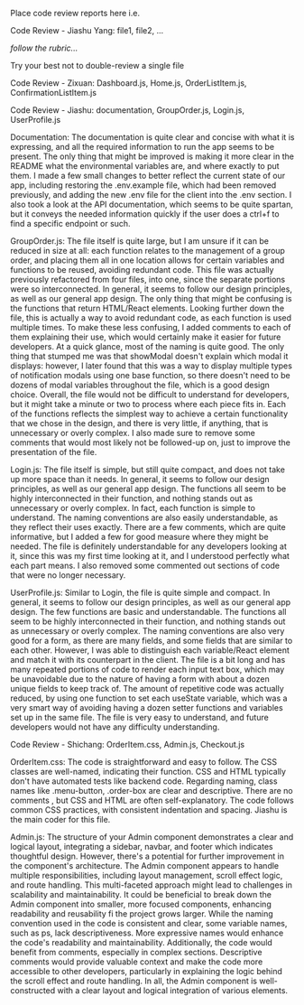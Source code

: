 Place code review reports here i.e.

Code Review - Jiashu Yang: file1, file2, ...

*follow the rubric...*

Try your best not to double-review a single file

Code Review - Zixuan: Dashboard.js, Home.js, OrderListItem.js, ConfirmationListItem.js

Code Review - Jiashu: documentation, GroupOrder.js, Login.js, UserProfile.js

Documentation: The documentation is quite clear and concise with what it is expressing, and all the required information to run the app seems to be present. The only thing that might be improved is making it more clear in the README what the environmental variables are, and where exactly to put them. I made a few small changes to better reflect the current state of our app, including restoring the .env.example file, which had been removed previously, and adding the new .env file for the client into the .env section. I also took a look at the API documentation, which seems to be quite spartan, but it conveys the needed information quickly if the user does a ctrl+f to find a specific endpoint or such.

GroupOrder.js: The file itself is quite large, but I am unsure if it can be reduced in size at all: each function relates to the management of a group order, and placing them all in one location allows for certain variables and functions to be reused, avoiding redundant code. This file was actually previously refactored from four files, into one, since the separate portions were so interconnected. In general, it seems to follow our design principles, as well as our general app design. The only thing that might be confusing is the functions that return HTML/React elements. Looking further down the file, this is actually a way to avoid redundant code, as each function is used multiple times. To make these less confusing, I added comments to each of them explaining their use, which would certainly make it easier for future developers. At a quick glance, most of the naming is quite good. The only thing that stumped me was that showModal doesn't explain which modal it displays: however, I later found that this was a way to display multiple types of notification modals using one base function, so there doesn't need to be dozens of modal variables throughout the file, which is a good design choice. Overall, the file would not be difficult to understand for developers, but it might take a minute or two to process where each piece fits in. Each of the functions reflects the simplest way to achieve a certain functionality that we chose in the design, and there is very little, if anything, that is unnecessary or overly complex. I also made sure to remove some comments that would most likely not be followed-up on, just to improve the presentation of the file.

Login.js: The file itself is simple, but still quite compact, and does not take up more space than it needs. In general, it seems to follow our design principles, as well as our general app design. The functions all seem to be highly interconnected in their function, and nothing stands out as unnecessary or overly complex. In fact, each function is simple to understand. The naming conventions are also easily understandable, as they reflect their uses exactly. There are a few comments, which are quite informative, but I added a few for good measure where they might be needed. The file is definitely understandable for any developers looking at it, since this was my first time looking at it, and I understood perfectly what each part means. I also removed some commented out sections of code that were no longer necessary. 

UserProfile.js: Similar to Login, the file is quite simple and compact. In general, it seems to follow our design principles, as well as our general app design. The few functions are basic and understandable. The functions all seem to be highly interconnected in their function, and nothing stands out as unnecessary or overly complex. The naming conventions are also very good for a form, as there are many fields, and some fields that are similar to each other. However, I was able to distinguish each variable/React element and match it with its counterpart in the client. The file is a bit long and has many repeated portions of code to render each input text box, which may be unavoidable due to the nature of having a form with about a dozen unique fields to keep track of. The amount of repetitive code was actually reduced, by using one function to set each useState variable, which was a very smart way of avoiding having a dozen setter functions and variables set up in the same file. The file is very easy to understand, and future developers would not have any difficulty understanding.

Code Review - Shichang: OrderItem.css, Admin.js, Checkout.js

OrderItem.css: The code is straightforward and easy to follow. The CSS classes are well-named, indicating their function. CSS and HTML typically don't have automated tests like backend code. Regarding naming, class names like .menu-button, .order-box are clear and descriptive. There are no comments , but CSS and HTML are often self-explanatory. The code follows common CSS practices, with consistent indentation and spacing. Jiashu is the main coder for this file.

Admin.js: The structure of your Admin component demonstrates a clear and logical layout, integrating a sidebar, navbar, and footer which indicates thoughtful design. However, there's a potential for further improvement in the component's architecture. The Admin component appears to handle multiple responsibilities, including layout management, scroll effect logic, and route handling. This multi-faceted approach might lead to challenges in scalability and maintainability. It could be beneficial to break down the Admin component into smaller, more focused components, enhancing readability and reusability fi the project grows larger. While the naming convention used in the code is consistent and clear, some variable names, such as ps, lack descriptiveness. More expressive names would enhance the code's readability and maintainability. Additionally, the code would benefit from comments, especially in complex sections. Descriptive comments would provide valuable context and make the code more accessible to other developers, particularly in explaining the logic behind the scroll effect and route handling. In all, the Admin component is well-constructed with a clear layout and logical integration of various elements.